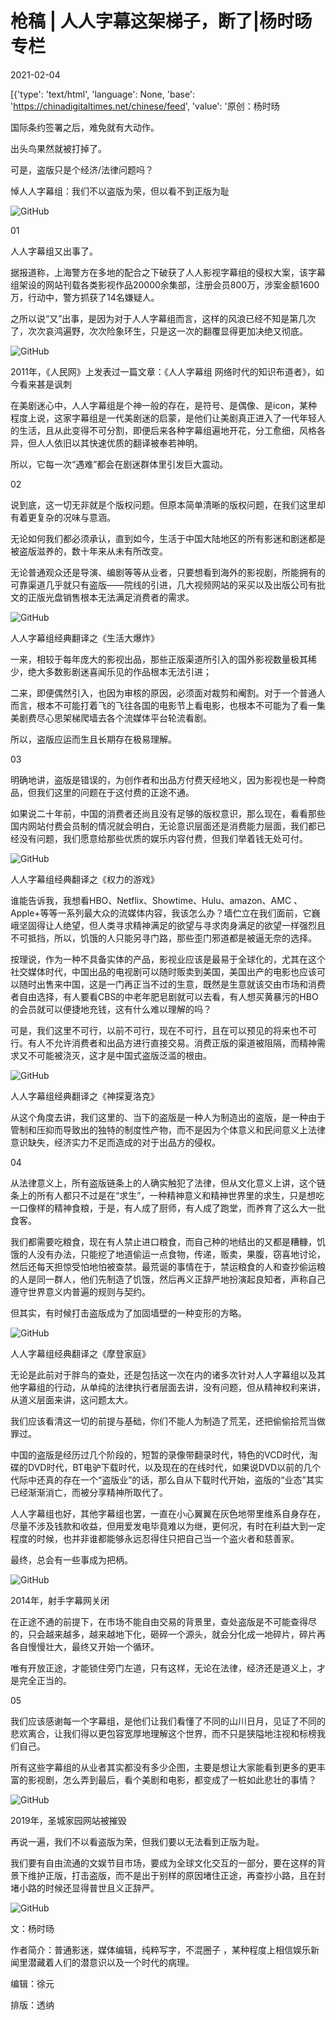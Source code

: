# 枪稿 | 人人字幕这架梯子，断了|杨时旸专栏

2021-02-04

[{'type': 'text/html', 'language': None, 'base': 'https://chinadigitaltimes.net/chinese/feed', 'value': '原创：杨时旸

国际条约签署之后，难免就有大动作。

出头鸟果然就被打掉了。

可是，盗版只是个经济/法律问题吗？

悼人人字幕组：我们不以盗版为荣，但以看不到正版为耻

![GitHub](https://chinadigitaltimes.net/chinese/files/2021/02/post-662316-601b3b1560734.)

01

人人字幕组又出事了。

据报道称，上海警方在多地的配合之下破获了人人影视字幕组的侵权大案，该字幕组架设的网站刊载各类影视作品20000余集部，注册会员800万，涉案金额1600万，行动中，警方抓获了14名嫌疑人。

之所以说“又”出事，是因为对于人人字幕组而言，这样的风浪已经不知是第几次了，次次哀鸿遍野，次次险象环生，只是这一次的翻覆显得更加决绝又彻底。

![GitHub](https://chinadigitaltimes.net/chinese/files/2021/02/post-662316-601b3b181759a.)

2011年，《人民网》上发表过一篇文章：《人人字幕组 网络时代的知识布道者》，如今看来甚是讽刺

在美剧迷心中，人人字幕组是个神一般的存在，是符号、是偶像、是icon，某种程度上说，这家字幕组是一代美剧迷的启蒙，是他们让美剧真正进入了一代年轻人的生活，且从此变得不可分割，即便后来各种字幕组遍地开花，分工愈细，风格各异，但人人依旧以其快速优质的翻译被奉若神明。

所以，它每一次“遇难”都会在剧迷群体里引发巨大震动。

02

说到底，这一切无非就是个版权问题。但原本简单清晰的版权问题，在我们这里却有着更复杂的况味与意涵。

无论如何我们都必须承认，直到如今，生活于中国大陆地区的所有影迷和剧迷都是被盗版滋养的，数十年来从未有所改变。

无论普通观众还是导演、编剧等等从业者，只要想看到海外的影视剧，所能拥有的可靠渠道几乎就只有盗版——院线的引进，几大视频网站的采买以及出版公司有批文的正版光盘销售根本无法满足消费者的需求。

![GitHub](https://chinadigitaltimes.net/chinese/files/2021/02/post-662316-601b3b19acb37.)

人人字幕组经典翻译之《生活大爆炸》

一来，相较于每年庞大的影视出品，那些正版渠道所引入的国外影视数量极其稀少，绝大多数影剧迷喜闻乐见的作品根本无法引进；

二来，即便偶然引入，也因为审核的原因，必须面对裁剪和阉割。对于一个普通人而言，根本不可能打着飞的飞往各国的电影节上看电影，也根本不可能为了看一集美剧费尽心思架梯爬墙去各个流媒体平台轮流看剧。

所以，盗版应运而生且长期存在极易理解。

03

明确地讲，盗版是错误的，为创作者和出品方付费天经地义，因为影视也是一种商品，但我们这里的问题在于这付费的正途不通。

如果说二十年前，中国的消费者还尚且没有足够的版权意识，那么现在，看看那些国内网站付费会员制的情况就会明白，无论意识层面还是消费能力层面，我们都已经没有问题，我们愿意给那些优质的娱乐内容付费，但我们举着钱无处可付。

![GitHub](https://chinadigitaltimes.net/chinese/files/2021/02/post-662316-601b3b1b500af.)

人人字幕组经典翻译之《权力的游戏》

谁能告诉我，我想看HBO、Netflix、Showtime、Hulu、amazon、AMC 、Apple+等等一系列最大众的流媒体内容，我该怎么办？墙伫立在我们面前，它巍峨坚固得让人绝望，但人类寻求精神满足的欲望与寻求肉身满足的欲望一样强烈且不可抵挡，所以，饥饿的人只能另寻门路，那些歪门邪道都是被逼无奈的选择。

按理说，作为一种不具备实体的产品，影视业应该是最易于全球化的，尤其在这个社交媒体时代，中国出品的电视剧可以随时贩卖到美国，美国出产的电影也应该可以随时出售来中国，这是一门再正当不过的生意，既然是生意就该交由市场和消费者自由选择，有人要看CBS的中老年肥皂剧就可以去看，有人想买黄暴污的HBO的会员就可以便捷地充钱，这有什么难以理解的吗？

可是，我们这里不可行，以前不可行，现在不可行，且在可以预见的将来也不可行。有人不允许消费者和出品方进行直接交易。消费正版的渠道被阻隔，而精神需求又不可能被浇灭，这才是中国式盗版泛滥的根由。

![GitHub](https://chinadigitaltimes.net/chinese/files/2021/02/post-662316-601b3b1cdfa1a.)

人人字幕组经典翻译之《神探夏洛克》

从这个角度去讲，我们这里的、当下的盗版是一种人为制造出的盗版，是一种由于管制和压抑而导致出的独特的制度性产物，而不是因为个体意义和民间意义上法律意识缺失，经济实力不足而造成的对于出品方的侵权。

04

从法律意义上，所有盗版链条上的人确实触犯了法律，但从文化意义上讲，这个链条上的所有人都只不过是在“求生”，一种精神意义和精神世界里的求生，只是想吃一口像样的精神食粮，于是，有人成了厨师，有人成了跑堂，而养育了这么大一批食客。

我们都需要吃粮食，现在有人禁止进口粮食，而自己种的地结出的又都是糟糠，饥饿的人没有办法，只能挖了地道偷运一点食物，传递，贩卖，果腹，窃喜地讨论，然后还每天担惊受怕地怕被查禁。最荒诞的事情在于，禁运粮食的人和查抄偷运粮的人是同一群人，他们先制造了饥饿，然后再义正辞严地扮演起良知者，声称自己遵守世界意义内普遍的规则与契约。

但其实，有时候打击盗版成为了加固墙壁的一种变形的方略。

![GitHub](https://chinadigitaltimes.net/chinese/files/2021/02/post-662316-601b3b1f561bf.png)

人人字幕组经典翻译之《摩登家庭》

无论是此前对于胖鸟的查处，还是包括这一次在内的诸多次针对人人字幕组以及其他字幕组的行动，从单纯的法律执行者层面去讲，没有问题，但从精神权利来讲，从道义层面来讲，这问题太大。

我们应该看清这一切的前提与基础，你们不能人为制造了荒芜，还把偷偷拾荒当做罪过。

中国的盗版是经历过几个阶段的，短暂的录像带翻录时代，特色的VCD时代，淘碟的DVD时代，BT电驴下载时代，以及现在的在线时代，如果说DVD以前的几个代际中还真的存在一个“盗版业”的话，那么自从下载时代开始，盗版的“业态”其实已经渐渐消亡，而被分享精神所取代了。

人人字幕组也好，其他字幕组也罢，一直在小心翼翼在灰色地带里维系自身存在，尽量不涉及钱款和收益，但用爱发电毕竟难以为继，更何况，有时在利益大到一定程度的时候，也并非谁都能够永远忍得住只把自己当一个盗火者和慈善家。

最终，总会有一些事成为把柄。

![GitHub](https://chinadigitaltimes.net/chinese/files/2021/02/post-662316-601b3b20eb395.)

2014年，射手字幕网关闭

在正途不通的前提下，在市场不能自由交易的背景里，查处盗版是不可能查得尽的，只会越来越多，越来越地下化，砸碎一个源头，就会分化成一地碎片，碎片再各自慢慢壮大，最终又开始一个循环。

唯有开放正途，才能锁住旁门左道，只有这样，无论在法律，经济还是道义上，才是完全正当的。

05

我们应该感谢每一个字幕组，是他们让我们看懂了不同的山川日月，见证了不同的悲欢离合，让我们得以更包容宽厚地理解这个世界，而不只是狭隘地注视和标榜我们自己。

所有这些字幕组的从业者其实都没有多少企图，主要是想让大家能看到更多的更丰富的影视剧，怎么弄到最后，看个美剧和电影，都变成了一桩如此悲壮的事情？

![GitHub](https://chinadigitaltimes.net/chinese/files/2021/02/post-662316-601b3b228d4d1.)

2019年，圣城家园网站被摧毁

再说一遍，我们不以看盗版为荣，但我们要以无法看到正版为耻。

我们要有自由流通的文娱节目市场，要成为全球文化交互的一部分，要在这样的背景下维护正版，打击盗版，而不是出于别样的原因堵住正途，再查抄小路，且在封堵小路的时候还显得普世且义正辞严。

![GitHub](https://chinadigitaltimes.net/chinese/files/2021/02/post-662316-601b3b242e9c7.)

文：杨时旸

作者简介：普通影迷，媒体编辑，纯粹写字，不混圈子 ，某种程度上相信娱乐新闻里潜藏着人们的潜意识以及一个时代的病理。

编辑：徐元

排版：透纳

